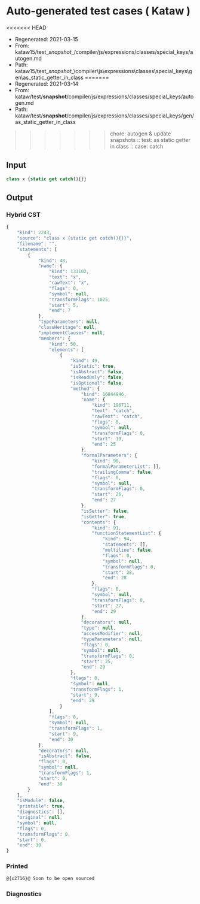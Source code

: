 # Auto-generated test cases ( Kataw )
<<<<<<< HEAD
- Regenerated: 2021-03-15
- From: kataw15/test\__snapshot__/compiler/js/expressions/classes/special_keys/autogen.md
- Path: kataw15/test\__snapshot__\compiler\js\expressions\classes\special_keys\gen\as_static_getter_in_class
=======
- Regenerated: 2021-03-14
- From: kataw/test/__snapshot__/compiler/js/expressions/classes/special_keys/autogen.md
- Path: kataw/test/__snapshot__/compiler/js/expressions/classes/special_keys/gen/as_static_getter_in_class
>>>>>>> chore: autogen & update snapshots
> :: test: as static getter in class
> :: case: catch
## Input

`````js
class x {static get catch(){}}
`````

## Output

### Hybrid CST

```javascript
{
    "kind": 2243,
    "source": "class x {static get catch(){}}",
    "filename": "",
    "statements": [
        {
            "kind": 48,
            "name": {
                "kind": 131102,
                "text": "x",
                "rawText": "x",
                "flags": 0,
                "symbol": null,
                "transformFlags": 1025,
                "start": 5,
                "end": 7
            },
            "typeParameters": null,
            "classHeritage": null,
            "implementClauses": null,
            "members": {
                "kind": 50,
                "elements": [
                    {
                        "kind": 49,
                        "isStatic": true,
                        "isAbstract": false,
                        "isReadOnly": false,
                        "isOptional": false,
                        "method": {
                            "kind": 16844946,
                            "name": {
                                "kind": 196711,
                                "text": "catch",
                                "rawText": "catch",
                                "flags": 0,
                                "symbol": null,
                                "transformFlags": 0,
                                "start": 19,
                                "end": 25
                            },
                            "formalParameters": {
                                "kind": 90,
                                "formalParameterList": [],
                                "trailingComma": false,
                                "flags": 0,
                                "symbol": null,
                                "transformFlags": 0,
                                "start": 26,
                                "end": 27
                            },
                            "isSetter": false,
                            "isGetter": true,
                            "contents": {
                                "kind": 91,
                                "functionStatementList": {
                                    "kind": 94,
                                    "statements": [],
                                    "multiline": false,
                                    "flags": 0,
                                    "symbol": null,
                                    "transformFlags": 0,
                                    "start": 28,
                                    "end": 28
                                },
                                "flags": 0,
                                "symbol": null,
                                "transformFlags": 0,
                                "start": 27,
                                "end": 29
                            },
                            "decorators": null,
                            "type": null,
                            "accessModifier": null,
                            "typeParameters": null,
                            "flags": 0,
                            "symbol": null,
                            "transformFlags": 0,
                            "start": 25,
                            "end": 29
                        },
                        "flags": 0,
                        "symbol": null,
                        "transformFlags": 1,
                        "start": 9,
                        "end": 29
                    }
                ],
                "flags": 0,
                "symbol": null,
                "transformFlags": 1,
                "start": 9,
                "end": 30
            },
            "decorators": null,
            "isAbstract": false,
            "flags": 0,
            "symbol": null,
            "transformFlags": 1,
            "start": 0,
            "end": 30
        }
    ],
    "isModule": false,
    "printable": true,
    "diagnostics": [],
    "original": null,
    "symbol": null,
    "flags": 0,
    "transformFlags": 0,
    "start": 0,
    "end": 30
}
```

### Printed

```javascript
@{x2716}@ Soon to be open sourced
```

### Diagnostics

```javascript

```

